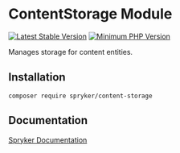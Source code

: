 # ContentStorage Module
[![Latest Stable Version](https://poser.pugx.org/spryker/content-storage/v/stable.svg)](https://packagist.org/packages/spryker/content-storage)
[![Minimum PHP Version](https://img.shields.io/badge/php-%3E%3D%207.4-8892BF.svg)](https://php.net/)

Manages storage for content entities.

## Installation

```
composer require spryker/content-storage
```

## Documentation

[Spryker Documentation](https://academy.spryker.com/developing_with_spryker/module_guide/modules.html)
